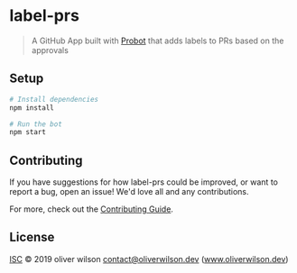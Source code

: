 # label-prs

> A GitHub App built with [Probot](https://github.com/probot/probot) that adds labels to PRs based on the approvals

## Setup

```sh
# Install dependencies
npm install

# Run the bot
npm start
```

## Contributing

If you have suggestions for how label-prs could be improved, or want to report a bug, open an issue! We'd love all and any contributions.

For more, check out the [Contributing Guide](CONTRIBUTING.md).

## License

[ISC](LICENSE) © 2019 oliver wilson <contact@oliverwilson.dev> (www.oliverwilson.dev)

